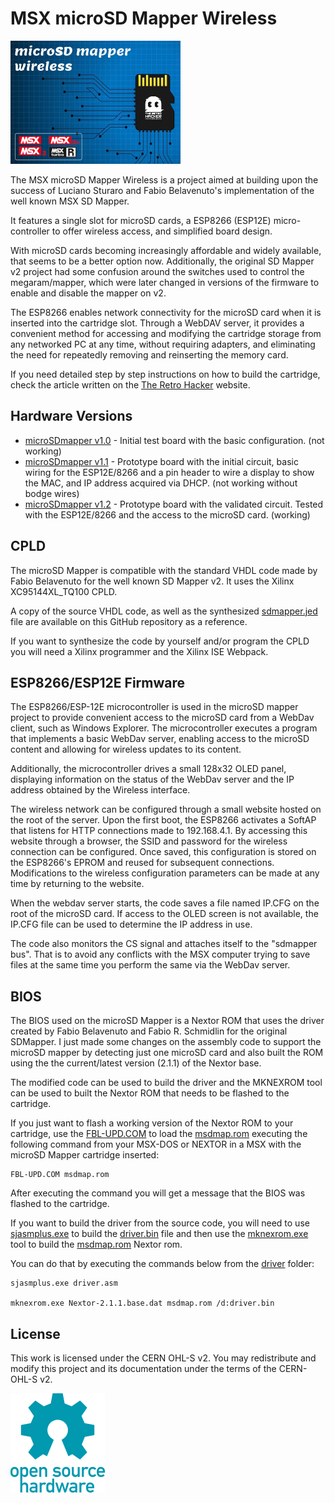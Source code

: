 # MSX microSD Mapper Wireless

![MicroSDMapper](labels/microsdmapper_patola_72x52.png)

The MSX microSD Mapper Wireless is a project aimed at building upon the success of Luciano Sturaro and Fabio Belavenuto's implementation of the well known MSX SD Mapper.

It features a single slot for microSD cards, a ESP8266 (ESP12E) micro-controller to offer wireless access, and simplified board design. 

With microSD cards becoming increasingly affordable and widely available, that seems to be a better option now. Additionally, the original SD Mapper v2 project had some confusion around the switches used to control the megaram/mapper, which were later changed in versions of the firmware to enable and disable the mapper on v2.

The ESP8266 enables network connectivity for the microSD card when it is inserted into the cartridge slot. Through a WebDAV server, it provides a convenient method for accessing and modifying the cartridge storage from any networked PC at any time, without requiring adapters, and eliminating the need for repeatedly removing and reinserting the memory card.

If you need detailed step by step instructions on how to build the cartridge, check the article written on the [The Retro Hacker](https://www.theretrohacker.com) website.

## Hardware Versions

* [microSDmapper v1.0](hardware/microsdmapper_v1.0/) - Initial test board with the basic configuration. (not working)
* [microSDmapper v1.1](hardware/microsdmapper_v1.1/) - Prototype board with the initial circuit, basic wiring for the ESP12E/8266 and a pin header to wire a display to show the MAC, and IP address acquired via DHCP. (not working without bodge wires)
* [microSDmapper v1.2](hardware/microsdmapper_v1.2/) - Prototype board with the validated circuit. Tested with the ESP12E/8266 and the access to the microSD card. (working)

## CPLD

The microSD Mapper is compatible with the standard VHDL code made by Fabio Belavenuto for the well known SD Mapper v2. It uses the Xilinx XC95144XL_TQ100 CPLD.

A copy of the source VHDL code, as well as the synthesized [sdmapper.jed](cpld/sdmapper.jed) file are available on this GitHub repository as a reference.

If you want to synthesize the code by yourself and/or program the CPLD you will need a Xilinx programmer and the Xilinx ISE Webpack.

## ESP8266/ESP12E Firmware

The ESP8266/ESP-12E microcontroller is used in the microSD mapper project to provide convenient access to the microSD card from a WebDav client, such as Windows Explorer. The microcontroller executes a program that implements a basic WebDav server, enabling access to the microSD content and allowing for wireless updates to its content.

Additionally, the microcontroller drives a small 128x32 OLED panel, displaying information on the status of the WebDav server and the IP address obtained by the Wireless interface.

The wireless network can be configured through a small website hosted on the root of the server. Upon the first boot, the ESP8266 activates a SoftAP that listens for HTTP connections made to 192.168.4.1. By accessing this website through a browser, the SSID and password for the wireless connection can be configured. Once saved, this configuration is stored on the ESP8266's EPROM and reused for subsequent connections. Modifications to the wireless configuration parameters can be made at any time by returning to the website.

When the webdav server starts, the code saves a file named IP.CFG on the root of the microSD card. If access to the OLED screen is not available, the IP.CFG file can be used to determine the IP address in use.

The code also monitors the CS signal and attaches itself to the "sdmapper bus". That is to avoid any conflicts with the MSX computer trying to save files at the same time you perform the same via the WebDav server.

## BIOS

The BIOS used on the microSD Mapper is a Nextor ROM that uses the driver created by Fabio Belavenuto and Fabio R. Schmidlin for the original SDMapper. I just made some changes on the assembly code to support the microSD mapper by detecting just one microSD card and also built the ROM using the the current/latest version (2.1.1) of the Nextor base. 

The modified code can be used to build the driver and the MKNEXROM tool can be used to built the Nextor ROM that needs to be flashed to the cartridge.

If you just want to flash a working version of the Nextor ROM to your cartridge, use the [FBL-UPD.COM](software/updater/FBL-UPD.COM) to load the [msdmap.rom](software/driver/msdmap.rom) executing the following command from your MSX-DOS or NEXTOR in a MSX with the microSD Mapper cartridge inserted:

```
FBL-UPD.COM msdmap.rom
```

After executing the command you will get a message that the BIOS was flashed to the cartridge.

If you want to build the driver from the source code, you will need to use [sjasmplus.exe](software/driver/sjasmplus.exe) to build the [driver.bin](software/driver/driver.bin) file and then use the [mknexrom.exe](software/driver/mknexrom.exe) tool to build the [msdmap.rom](software/driver/msdmap.rom) Nextor rom. 

You can do that by executing the commands below from the [driver](software/driver) folder:

```
sjasmplus.exe driver.asm

mknexrom.exe Nextor-2.1.1.base.dat msdmap.rom /d:driver.bin
```

## License 

This work is licensed under the CERN OHL-S v2. You may redistribute and modify this project and its documentation under the terms of the CERN-OHL-S v2.

![Open Hardware](images/1024px-Open-source-hardware-logo.svg.png)